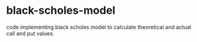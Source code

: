 # black-scholes-model
code implementing black scholes model to calculate theoretical and actual call and put values.
